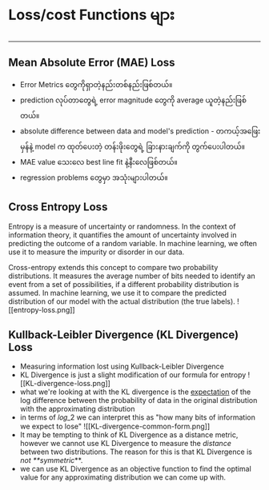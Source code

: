 # Loss/cost Functions များ
___
## Mean Absolute Error (MAE) Loss

- Error Metrics တွေကိုရှာတဲ့နည်းတစ်နည်းဖြစ်တယ်။
- prediction လုပ်တာတွေရဲ့ error magnitude တွေကို average ယူတဲ့နည်းဖြစ်တယ်။
- absolute difference between data and model's prediction - တကယ့်အဖြေးမှန်နဲ့ model က ထုတ်ပေးတဲ့ တန်းဖိုးတွေရဲ့ ခြားနားချက်ကို တွက်ပေးပါတယ်။
- MAE value သေးလေ best line fit နဲ့နီးလေဖြစ်တယ်။
- regression problems တွေမှာ အသုံးများပါတယ်။

## Cross Entropy Loss

Entropy is a measure of uncertainty or randomness. In the context of information theory, it quantifies the amount of uncertainty involved in predicting the outcome of a random variable. In machine learning, we often use it to measure the impurity or disorder in our data.

Cross-entropy extends this concept to compare two probability distributions. It measures the average number of bits needed to identify an event from a set of possibilities, if a different probability distribution is assumed. In machine learning, we use it to compare the predicted distribution of our model with the actual distribution (the true labels).
![[entropy-loss.png]]

## Kullback-Leibler Divergence (KL Divergence) Loss

- Measuring information lost using Kullback-Leibler Divergence
- KL Divergence is just a slight modification of our formula for entropy
![[KL-divergence-loss.png]]
- what we're looking at with the KL divergence is the [expectation](https://www.countbayesie.com/blog/2015/3/19/expectation-and-variance-from-high-school-to-grad-school) of the log difference between the probability of data in the original distribution with the approximating distribution
- in terms of 𝑙𝑜𝑔_2​​ we can interpret this as "how many bits of information we expect to lose"
 ![[KL-divergence-common-form.png]]
 - It may be tempting to think of KL Divergence as a distance metric, however we cannot use KL Divergence to measure the _distance_ between two distributions. The reason for this is that KL Divergence is _not **symmetric_**.
 - we can use KL Divergence as an objective function to find the optimal value for any approximating distribution we can come up with.